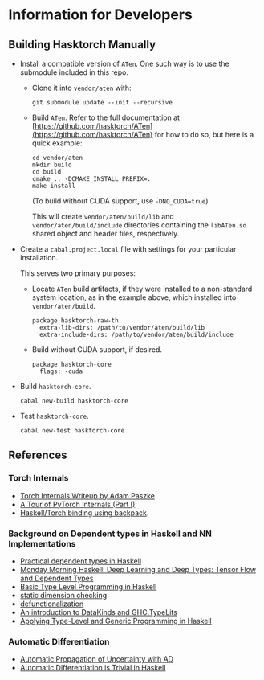 # Information for Developers

## Building Hasktorch Manually

* Install a compatible version of `ATen`. One such way is to use the submodule
  included in this repo.

  * Clone it into `vendor/aten` with:

    ```
    git submodule update --init --recursive
    ```

  * Build `ATen`. Refer to the full documentation at
    [https://github.com/hasktorch/ATen](https://github.com/hasktorch/ATen) for
    how to do so, but here is a quick example:

    ```
    cd vendor/aten
    mkdir build
    cd build
    cmake .. -DCMAKE_INSTALL_PREFIX=.
    make install
    ```

    (To build without CUDA support, use `-DNO_CUDA=true`)

    This will create `vendor/aten/build/lib` and `vendor/aten/build/include`
    directories containing the `libATen.so` shared object and header files,
    respectively.

* Create a `cabal.project.local` file with settings for your particular
  installation.

  This serves two primary purposes:

  * Locate `ATen` build artifacts, if they were installed to a non-standard
    system location, as in the example above, which installed into
    `vendor/aten/build`.

    ```
    package hasktorch-raw-th
      extra-lib-dirs: /path/to/vendor/aten/build/lib
      extra-include-dirs: /path/to/vendor/aten/build/include
    ```

  * Build without CUDA support, if desired.

    ```
    package hasktorch-core
      flags: -cuda
    ```

* Build `hasktorch-core`.

  ```
  cabal new-build hasktorch-core
  ```

* Test `hasktorch-core`.

  ```
  cabal new-test hasktorch-core
  ```

## References

### Torch Internals

- [Torch Internals Writeup by Adam Paszke](https://apaszke.github.io/torch-internals.html)
- [A Tour of PyTorch Internals (Part I)](http://pytorch.org/2017/05/11/Internals.html)
- [Haskell/Torch binding using backpack](http://blog.ezyang.com/2017/08/backpack-for-deep-learning/).

###  Background on Dependent types in Haskell and NN Implementations

- [Practical dependent types in Haskell](https://blog.jle.im/entry/practical-dependent-types-in-haskell-1.html)
- [Monday Morning Haskell: Deep Learning and Deep Types: Tensor Flow and Dependent Types](https://mmhaskell.com/blog/2017/9/11/deep-learning-and-deep-types-tensor-flow-and-dependent-types)
- [Basic Type Level Programming in Haskell](http://www.parsonsmatt.org/2017/04/26/basic_type_level_programming_in_haskell.html)
- [static dimension checking](http://dis.um.es/~alberto/hmatrix/static.html)
- [defunctionalization](https://typesandkinds.wordpress.com/2013/04/01/defunctionalization-for-the-win/)
- [An introduction to DataKinds and GHC.TypeLits](http://ponies.io/posts/2014-07-30-typelits.html)
- [Applying Type-Level and Generic Programming in Haskell](https://www.cs.ox.ac.uk/projects/utgp/school/andres.pdf)

### Automatic Differentiation

- [Automatic Propagation of Uncertainty with AD](https://blog.jle.im/entry/automatic-propagation-of-uncertainty-with-ad.html)
- [Automatic Differentiation is Trivial in Haskell](http://www.danielbrice.net/blog/2015-12-01/)

